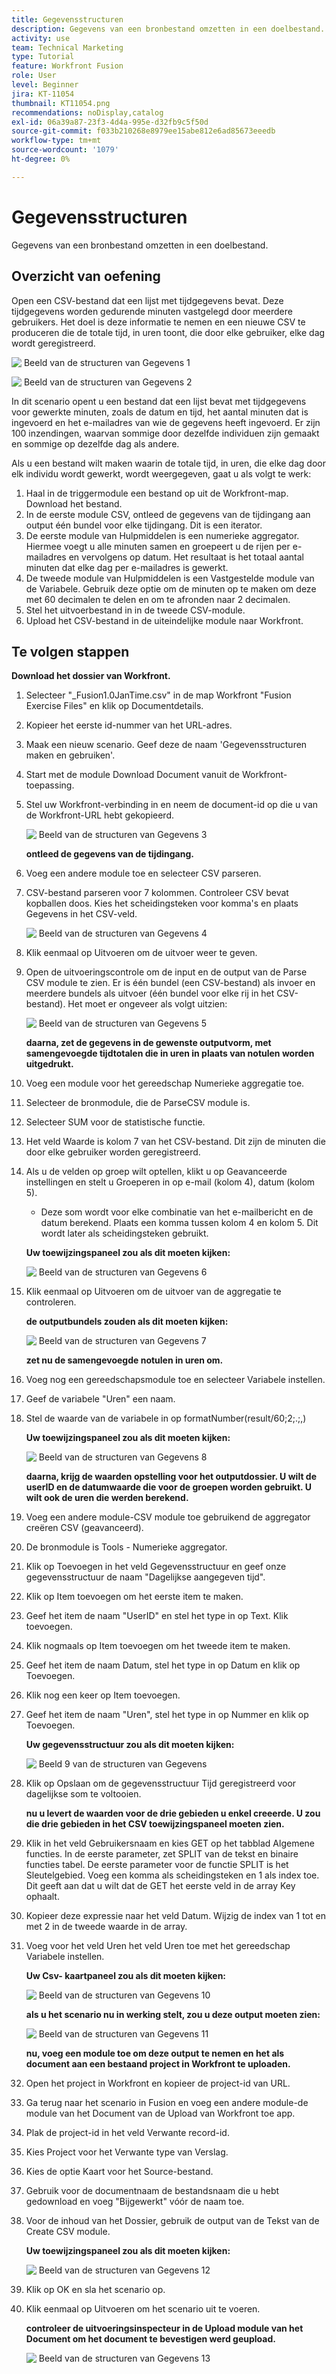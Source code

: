 ```yaml
---
title: Gegevensstructuren
description: Gegevens van een bronbestand omzetten in een doelbestand. (Dit moet tussen 60 en 160 tekens lang zijn, maar mag niet langer zijn dan 58 tekens)
activity: use
team: Technical Marketing
type: Tutorial
feature: Workfront Fusion
role: User
level: Beginner
jira: KT-11054
thumbnail: KT11054.png
recommendations: noDisplay,catalog
exl-id: 06a39a87-23f3-4d4a-995e-d32fb9c5f50d
source-git-commit: f033b210268e8979ee15abe812e6ad85673eeedb
workflow-type: tm+mt
source-wordcount: '1079'
ht-degree: 0%

---
```


# Gegevensstructuren

Gegevens van een bronbestand omzetten in een doelbestand.

## Overzicht van oefening

Open een CSV-bestand dat een lijst met tijdgegevens bevat. Deze tijdgegevens worden gedurende minuten vastgelegd door meerdere gebruikers. Het doel is deze informatie te nemen en een nieuwe CSV te produceren die de totale tijd, in uren toont, die door elke gebruiker, elke dag wordt geregistreerd.

![&#x200B; Beeld van de structuren van Gegevens 1 &#x200B;](../12-exercises/assets/data-structures-walkthrough-1.png)

![&#x200B; Beeld van de structuren van Gegevens 2 &#x200B;](../12-exercises/assets/data-structures-walkthrough-2.png)


In dit scenario opent u een bestand dat een lijst bevat met tijdgegevens voor gewerkte minuten, zoals de datum en tijd, het aantal minuten dat is ingevoerd en het e-mailadres van wie de gegevens heeft ingevoerd. Er zijn 100 inzendingen, waarvan sommige door dezelfde individuen zijn gemaakt en sommige op dezelfde dag als andere.

Als u een bestand wilt maken waarin de totale tijd, in uren, die elke dag door elk individu wordt gewerkt, wordt weergegeven, gaat u als volgt te werk:

1. Haal in de triggermodule een bestand op uit de Workfront-map. Download het bestand.
1. In de eerste module CSV, ontleed de gegevens van de tijdingang aan output één bundel voor elke tijdingang. Dit is een iterator.
1. De eerste module van Hulpmiddelen is een numerieke aggregator. Hiermee voegt u alle minuten samen en groepeert u de rijen per e-mailadres en vervolgens op datum. Het resultaat is het totaal aantal minuten dat elke dag per e-mailadres is gewerkt.
1. De tweede module van Hulpmiddelen is een Vastgestelde module van de Variabele. Gebruik deze optie om de minuten op te maken om deze met 60 decimalen te delen en om te afronden naar 2 decimalen.
1. Stel het uitvoerbestand in in de tweede CSV-module.
1. Upload het CSV-bestand in de uiteindelijke module naar Workfront.

## Te volgen stappen

**Download het dossier van Workfront.**

1. Selecteer &quot;_Fusion1.0JanTime.csv&quot; in de map Workfront &quot;Fusion Exercise Files&quot; en klik op Documentdetails.
1. Kopieer het eerste id-nummer van het URL-adres.
1. Maak een nieuw scenario. Geef deze de naam &#39;Gegevensstructuren maken en gebruiken&#39;.
1. Start met de module Download Document vanuit de Workfront-toepassing.
1. Stel uw Workfront-verbinding in en neem de document-id op die u van de Workfront-URL hebt gekopieerd.

   ![&#x200B; Beeld van de structuren van Gegevens 3 &#x200B;](../12-exercises/assets/data-structures-walkthrough-3.png)

   **ontleed de gegevens van de tijdingang.**

1. Voeg een andere module toe en selecteer CSV parseren.
1. CSV-bestand parseren voor 7 kolommen. Controleer CSV bevat kopballen doos. Kies het scheidingsteken voor komma&#39;s en plaats Gegevens in het CSV-veld.

   ![&#x200B; Beeld van de structuren van Gegevens 4 &#x200B;](../12-exercises/assets/data-structures-walkthrough-4.png)

1. Klik eenmaal op Uitvoeren om de uitvoer weer te geven.
1. Open de uitvoeringscontrole om de input en de output van de Parse CSV module te zien. Er is één bundel (een CSV-bestand) als invoer en meerdere bundels als uitvoer (één bundel voor elke rij in het CSV-bestand). Het moet er ongeveer als volgt uitzien:

   ![&#x200B; Beeld van de structuren van Gegevens 5 &#x200B;](../12-exercises/assets/data-structures-walkthrough-5.png)

   **daarna, zet de gegevens in de gewenste outputvorm, met samengevoegde tijdtotalen die in uren in plaats van notulen worden uitgedrukt.**

1. Voeg een module voor het gereedschap Numerieke aggregatie toe.
1. Selecteer de bronmodule, die de ParseCSV module is.
1. Selecteer SUM voor de statistische functie.
1. Het veld Waarde is kolom 7 van het CSV-bestand. Dit zijn de minuten die door elke gebruiker worden geregistreerd.
1. Als u de velden op groep wilt optellen, klikt u op Geavanceerde instellingen en stelt u Groeperen in op e-mail (kolom 4), datum (kolom 5).

   + Deze som wordt voor elke combinatie van het e-mailbericht en de datum berekend. Plaats een komma tussen kolom 4 en kolom 5. Dit wordt later als scheidingsteken gebruikt.

   **Uw toewijzingspaneel zou als dit moeten kijken:**

   ![&#x200B; Beeld van de structuren van Gegevens 6 &#x200B;](../12-exercises/assets/data-structures-walkthrough-6.png)

1. Klik eenmaal op Uitvoeren om de uitvoer van de aggregatie te controleren.

   **de outputbundels zouden als dit moeten kijken:**

   ![&#x200B; Beeld van de structuren van Gegevens 7 &#x200B;](../12-exercises/assets/data-structures-walkthrough-7.png)

   **zet nu de samengevoegde notulen in uren om.**

1. Voeg nog een gereedschapsmodule toe en selecteer Variabele instellen.
1. Geef de variabele &quot;Uren&quot; een naam.
1. Stel de waarde van de variabele in op formatNumber(result/60;2;.;,)

   **Uw toewijzingspaneel zou als dit moeten kijken:**

   ![&#x200B; Beeld van de structuren van Gegevens 8 &#x200B;](../12-exercises/assets/data-structures-walkthrough-8.png)

   **daarna, krijg de waarden opstelling voor het outputdossier. U wilt de userID en de datumwaarde die voor de groepen worden gebruikt. U wilt ook de uren die werden berekend.**

1. Voeg een andere module-CSV module toe gebruikend de aggregator creëren CSV (geavanceerd).
1. De bronmodule is Tools - Numerieke aggregator.
1. Klik op Toevoegen in het veld Gegevensstructuur en geef onze gegevensstructuur de naam &quot;Dagelijkse aangegeven tijd&quot;.
1. Klik op Item toevoegen om het eerste item te maken.
1. Geef het item de naam &quot;UserID&quot; en stel het type in op Text. Klik toevoegen.
1. Klik nogmaals op Item toevoegen om het tweede item te maken.
1. Geef het item de naam Datum, stel het type in op Datum en klik op Toevoegen.
1. Klik nog een keer op Item toevoegen.
1. Geef het item de naam &quot;Uren&quot;, stel het type in op Nummer en klik op Toevoegen.

   **Uw gegevensstructuur zou als dit moeten kijken:**

   ![&#x200B; Beeld 9 van de structuren van Gegevens &#x200B;](../12-exercises/assets/data-structures-walkthrough-9.png)

1. Klik op Opslaan om de gegevensstructuur Tijd geregistreerd voor dagelijkse som te voltooien.

   **nu u levert de waarden voor de drie gebieden u enkel creeerde. U zou die drie gebieden in het CSV toewijzingspaneel moeten zien.**

1. Klik in het veld Gebruikersnaam en kies GET op het tabblad Algemene functies. In de eerste parameter, zet SPLIT van de tekst en binaire functies tabel. De eerste parameter voor de functie SPLIT is het Sleutelgebied. Voeg een komma als scheidingsteken en 1 als index toe. Dit geeft aan dat u wilt dat de GET het eerste veld in de array Key ophaalt.
1. Kopieer deze expressie naar het veld Datum. Wijzig de index van 1 tot en met 2 in de tweede waarde in de array.
1. Voeg voor het veld Uren het veld Uren toe met het gereedschap Variabele instellen.

   **Uw Csv- kaartpaneel zou als dit moeten kijken:**

   ![&#x200B; Beeld van de structuren van Gegevens 10 &#x200B;](../12-exercises/assets/data-structures-walkthrough-10.png)

   **als u het scenario nu in werking stelt, zou u deze output moeten zien:**

   ![&#x200B; Beeld van de structuren van Gegevens 11 &#x200B;](../12-exercises/assets/data-structures-walkthrough-11.png)

   **nu, voeg een module toe om deze output te nemen en het als document aan een bestaand project in Workfront te uploaden.**

1. Open het project in Workfront en kopieer de project-id van URL.
1. Ga terug naar het scenario in Fusion en voeg een andere module-de module van het Document van de Upload van Workfront toe app.
1. Plak de project-id in het veld Verwante record-id.
1. Kies Project voor het Verwante type van Verslag.
1. Kies de optie Kaart voor het Source-bestand.
1. Gebruik voor de documentnaam de bestandsnaam die u hebt gedownload en voeg &quot;Bijgewerkt&quot; vóór de naam toe.
1. Voor de inhoud van het Dossier, gebruik de output van de Tekst van de Create CSV module.

   **Uw toewijzingspaneel zou als dit moeten kijken:**

   ![&#x200B; Beeld van de structuren van Gegevens 12 &#x200B;](../12-exercises/assets/data-structures-walkthrough-12.png)

1. Klik op OK en sla het scenario op.
1. Klik eenmaal op Uitvoeren om het scenario uit te voeren.

   **controleer de uitvoeringsinspecteur in de Upload module van het Document om het document te bevestigen werd geupload.**

   ![&#x200B; Beeld van de structuren van Gegevens 13 &#x200B;](../12-exercises/assets/data-structures-walkthrough-13.png)
